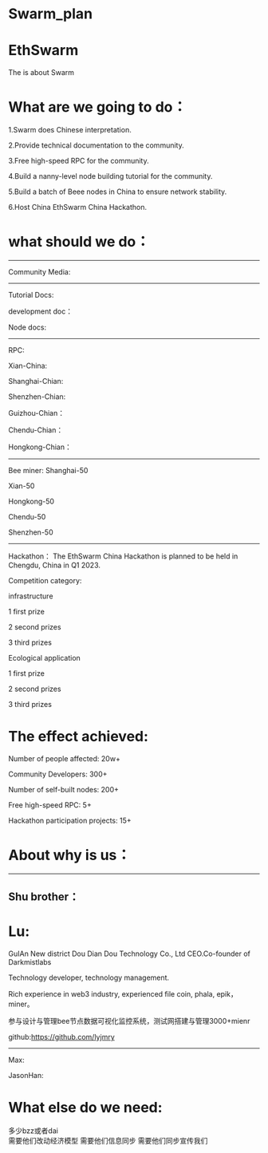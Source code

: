 # Swarm_plan
# EthSwarm
The is about Swarm

# What are we going to do：
1.Swarm does Chinese interpretation.

2.Provide technical documentation to the community.

3.Free high-speed RPC for the community.

4.Build a nanny-level node building tutorial for the community.

5.Build a batch of Beee nodes in China to ensure network stability.

6.Host China EthSwarm China Hackathon.



# what should we do：
----------------
Community Media:

----------------
Tutorial Docs:

development doc：

Node docs:

-----------------
RPC:

Xian-China:

Shanghai-Chian:

Shenzhen-Chian:

Guizhou-Chian：

Chendu-Chian：

Hongkong-Chian：




-----------------
Bee miner:
Shanghai-50

Xian-50

Hongkong-50

Chendu-50

Shenzhen-50



-----------------
Hackathon：
The EthSwarm China Hackathon is planned to be held in Chengdu, China in Q1 2023.

Competition category:

infrastructure

1 first prize

2 second prizes

3 third prizes

Ecological application

1 first prize

2 second prizes

3 third prizes



# The effect achieved:
Number of people affected: 20w+

Community Developers: 300+

Number of self-built nodes: 200+

Free high-speed RPC: 5+

Hackathon participation projects: 15+




# About why is us：
--------------------
 Shu brother：
-------------------
# Lu:
GuIAn New district Dou Dian Dou Technology Co., Ltd CEO.Co-founder of Darkmistlabs

Technology developer, technology management.

Rich experience in web3 industry, experienced file coin, phala, epik，miner。

参与设计与管理bee节点数据可视化监控系统，测试网搭建与管理3000+mienr

github:https://github.com/lyjmry



------------------------

 Max:

JasonHan:



# What else do we need:

多少bzz或者dai  
需要他们改动经济模型
需要他们信息同步
需要他们同步宣传我们





















